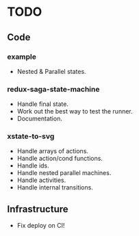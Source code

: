 # TODO

## Code

### example

- Nested & Parallel states.

### redux-saga-state-machine

- Handle final state.
- Work out the best way to test the runner.
- Documentation.

### xstate-to-svg

- Handle arrays of actions.
- Handle action/cond functions.
- Handle ids.
- Handle nested parallel machines.
- Handle activities.
- Handle internal transitions.


## Infrastructure

- Fix deploy on CI!
